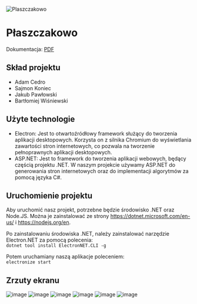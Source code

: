![Plaszczakowo](https://github.com/pawl0wski/Plaszczakowo/assets/59766830/663277e5-2712-4cbc-a9e1-a9f327659c09)

# Płaszczakowo

Dokumentacja: [PDF](wwwroot/documentation.pdf)

## Skład projektu

- Adam Cedro
- Sajmon Koniec
- Jakub Pawłowski
- Bartłomiej Wiśniewski

## Użyte technologie

- Electron: Jest to otwartoźródłowy framework służący do tworzenia aplikacji desktopowych. Korzysta on z silnika
  Chromium do wyświetlania zawartości stron internetowych, co pozwala na tworzenie pełnoprawnych aplikacji desktopowych.
- ASP.NET: Jest to framework do tworzenia aplikacji webowych, będący częścią projektu .NET. W naszym projekcie używamy
  ASP.NET do generowania stron internetowych oraz do implementacji algorytmów za pomocą języka C#.

## Uruchomienie projektu

Aby uruchomić nasz projekt, potrzebne będzie środowisko .NET oraz Node.JS. Można je zainstalować ze
strony https://dotnet.microsoft.com/en-us/ i https://nodejs.org/en.

Po zainstalowaniu środowiska .NET, należy zainstalować narzędzie Electron.NET za pomocą polecenia: \
`dotnet tool install ElectronNET.CLI -g`

Potem uruchamiany naszą aplikacje poleceniem: \
`electronize start`

## Zrzuty ekranu

![image](https://github.com/pawl0wski/Plaszczakowo/assets/59766830/0ae4e41a-bf3b-4043-b795-d2850e5eaddf)
![image](https://github.com/pawl0wski/Plaszczakowo/assets/59766830/a5087983-3bde-4d1d-9460-97d51cf73107)
![image](https://github.com/pawl0wski/Plaszczakowo/assets/59766830/b18c5c2a-d34e-4fa6-959f-46ee8872ee09)
![image](https://github.com/pawl0wski/Plaszczakowo/assets/59766830/30cf46b6-18c3-4eff-a7c4-034504b66000)
![image](https://github.com/pawl0wski/Plaszczakowo/assets/59766830/b2ba86a7-0b7f-4087-9ffe-3494437a8f2b)
![image](https://github.com/pawl0wski/Plaszczakowo/assets/59766830/bec845eb-ef07-44f2-80c6-0a5a477a598c)


